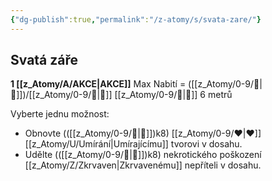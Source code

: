 ```yaml
---
{"dg-publish":true,"permalink":"/z-atomy/s/svata-zare/"}
---
```


## Svatá záře
**1 [[z_Atomy/A/AKCE\|AKCE]]**
Max Nabití = ([[z_Atomy/0-9/🦉\|🦉]])/[[z_Atomy/0-9/🔋\|🔋]]
[[z_Atomy/0-9/👊\|👊]] 6 metrů

Vyberte jednu možnost:
- Obnovte (([[z_Atomy/0-9/🦉\|🦉]])k8) [[z_Atomy/0-9/❤\|❤]] [[z_Atomy/U/Umírání\|Umírajícímu]] tvorovi v dosahu.
- Udělte (([[z_Atomy/0-9/🦉\|🦉]])k8) nekrotického poškození [[z_Atomy/Z/Zkrvaven\|Zkrvavenému]] nepříteli v dosahu.